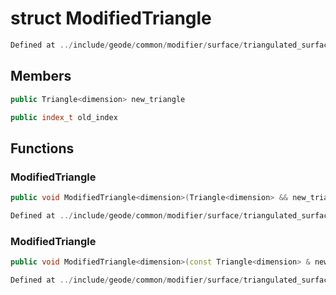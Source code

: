 # struct ModifiedTriangle

```cpp
Defined at ../include/geode/common/modifier/surface/triangulated_surface_modifier_simulation.h#262
```

## Members

```cpp
public Triangle<dimension> new_triangle

```

```cpp
public index_t old_index

```



## Functions

### ModifiedTriangle

```cpp
public void ModifiedTriangle<dimension>(Triangle<dimension> && new_triangle_in, index_t old_index_in)
```

```cpp
Defined at ../include/geode/common/modifier/surface/triangulated_surface_modifier_simulation.h#264
```

### ModifiedTriangle

```cpp
public void ModifiedTriangle<dimension>(const Triangle<dimension> & new_triangle_in, index_t old_index_in)
```

```cpp
Defined at ../include/geode/common/modifier/surface/triangulated_surface_modifier_simulation.h#271
```



